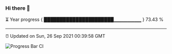 ### Hi there 👋

⏳ Year progress { ██████████████████████▁▁▁▁▁▁▁▁ } 73.43 %

---

⏰ Updated on Sun, 26 Sep 2021 00:39:58 GMT

![Progress Bar CI](https://github.com/liununu/liununu/workflows/Progress%20Bar%20CI/badge.svg)
